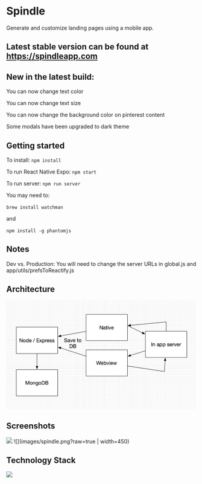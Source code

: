 # Spindle #

Generate and customize landing pages using a mobile app.
 
## Latest stable version can be found at https://spindleapp.com

## New in the latest build: ##

You can now change text color

You can now change text size

You can now change the background color on pinterest content

Some modals have been upgraded to dark theme


## Getting started ##
To install: `npm install`

To run React Native Expo: `npm start`

To run server: `npm run server`

You may need to: 

`brew install watchman`

and 

`npm install -g phantomjs`

## Notes ##

Dev vs. Production: You will need to change the server URLs in global.js and app/utils/prefsToReactify.js

## Architecture ##

![](images/architecture.png?raw=true)

## Screenshots ##

![](images/screenshot.png?raw=true)
![](images/spindle.png?raw=true | width=450)

## Technology Stack ##

![](images/techStack.png?raw=true)